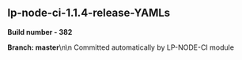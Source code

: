 ## lp-node-ci-1.1.4-release-YAMLs

**Build number - 382**

**Branch: master**\n\n Committed automatically by LP-NODE-CI module
